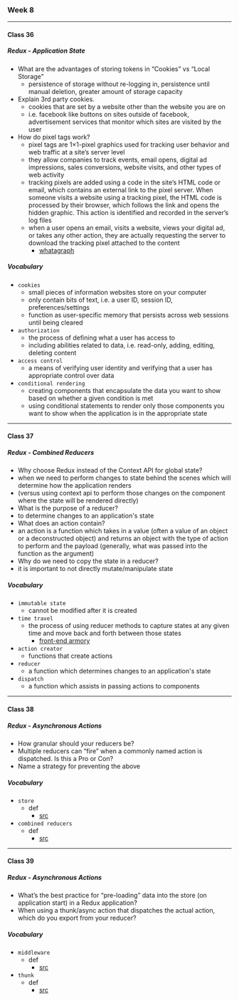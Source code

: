 ### Week 8

***

#### Class 36

##### Redux - Application State
* What are the advantages of storing tokens in “Cookies” vs “Local Storage”
  * persistence of storage without re-logging in, persistence until manual deletion, greater amount of storage capacity
* Explain 3rd party cookies.
  * cookies that are set by a website other than the website you are on
  * i.e. facebook like buttons on sites outside of facebook, advertisement services that monitor which sites are visited by the user
* How do pixel tags work?
  * pixel tags are 1×1-pixel graphics used for tracking user behavior and web traffic at a site’s server level
  * they allow companies to track events, email opens, digital ad impressions, sales conversions, website visits, and other types of web activity
  * tracking pixels are added using a code in the site’s HTML code or email, which contains an external link to the pixel server. When someone visits a website using a tracking pixel, the HTML code is processed by their browser, which follows the link and opens the hidden graphic. This action is identified and recorded in the server’s log files
  * when a user opens an email, visits a website, views your digital ad, or takes any other action, they are actually requesting the server to download the tracking pixel attached to the content
    * [whatagraph](https://whatagraph.com/blog/articles/tracking-pixel)
 
##### Vocabulary
* `cookies`
  * small pieces of information websites store on your computer
  * only contain bits of text, i.e. a user ID, session ID, preferences/settings
  * function as user-specific memory that persists across web sessions until being cleared
* `authorization`
  * the process of defining what a user has access to
  * including abilities related to data, i.e. read-only, adding, editing, deleting content
* `access control`
  * a means of verifying user identity and verifying that a user has appropriate control over data
* `conditional rendering`
  * creating components that encapsulate the data you want to show based on whether a given condition is met
  * using conditional statements to render only those components you want to show when the application is in the appropriate state
    
***

#### Class 37

##### Redux - Combined Reducers
* Why choose Redux instead of the Context API for global state?
 * when we need to perform changes to state behind the scenes which will determine how the application renders
 * (versus using context api to perform those changes on the component where the state will be rendered directly)
* What is the purpose of a reducer?
 * to determine changes to an application's state
* What does an action contain?
 * an action is a function which takes in a value (often a value of an object or a deconstructed object) and returns an object with the type of action to perform and the payload (generally, what was passed into the function as the argument)
* Why do we need to copy the state in a reducer?
 * it is important to not directly mutate/manipulate state

##### Vocabulary
* `immutable state`
  * cannot be modified after it is created
* `time travel`
  * the process of using reducer methods to capture states at any given time and move back and forth between those states 
    * [front-end armory](https://frontarm.com/swyx/reusable-time-travel-react-hooks-immer/)
* `action creator`
  * functions that create actions
* `reducer`
  * a function which determines changes to an application's state
* `dispatch`
  * a function which assists in passing actions to components
    
***

#### Class 38

##### Redux - Asynchronous Actions
* How granular should your reducers be?
* Multiple reducers can “fire” when a commonly named action is dispatched. Is this a Pro or Con?
* Name a strategy for preventing the above

##### Vocabulary
* `store`
  * def
    * [src](url)
* `combined reducers`
  * def
    * [src](url)
    
***

#### Class 39

##### Redux - Asynchronous Actions
* What’s the best practice for “pre-loading” data into the store (on application start) in a Redux application?
* When using a thunk/async action that dispatches the actual action, which do you export from your reducer?

##### Vocabulary
* `middleware`
  * def
    * [src](url)
* `thunk`
  * def
    * [src](url)
